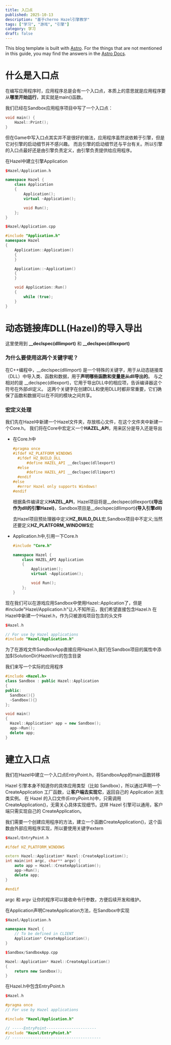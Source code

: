 ```yaml
---
title: 入口点
published: 2025-10-13
description: "基于cherno Hazel引擎教学"
tags: ["学习", "游戏", "引擎"]
category: 学习
draft: false
---
```



This blog template is built with [Astro](https://astro.build/). For the things that are not mentioned in this guide, you may find the answers in the [Astro Docs](https://docs.astro.build/).



# 什么是入口点

在编写应用程序时，应用程序总是会有一个入口点，本质上的意思就是应用程序要从**哪里开始运行**，其实就是main()函数。

我们已经在Sandbox应用程序项目中写了一个入口点：

```cpp
void main() {
	Hazel::Print();
}
```

但在Game中写入口点其实并不是很好的做法，应用程序虽然说依赖于引擎，但是它对引擎的启动细节并不感兴趣。
而且引擎的启动细节还与平台有关。所以引擎的入口点最好还是由引擎负责定义，由引擎负责提供给应用程序。

在Hazel中建立引擎Application

```cpp
$Hazel/Application.h

namespace Hazel {
	class Application
	{
		Application();
		virtual ~Application();

		void Run();
	};
}
```

```cpp
$Hazel/Application.cpp

#include "Application.h"
namespace Hazel
{
	Application::Application()
	{
	}

	Application::~Application()
	{
	}

	void Application::Run()
	{
		while (true);
	}
}
```


# 动态链接库DLL(Hazel)的导入导出

这里使用到 **__declspec(dllimport)** 和 **__declspec(dllexport)**

### 为什么要使用这两个关键字呢？

在C++编程中，__declspec(dllimport) 是一个特殊的关键字，用于从动态链接库（DLL）中导入类、函数和数据，用于**声明哪些函数和变量是从dll导出的**。
与之相对的是 __declspec(dllexport)，它用于导出DLL中的相应项，告诉编译器这个符号在外部dll定义。
这两个关键字在创建DLL和使用DLL时都非常重要，它们确保了函数和数据可以在不同的模块之间共享。

### 宏定义处理

我们先在Hazel中新建一个Hazel文件夹，存放核心文件，在这个文件夹中新建一个Core.h。
我们将在Core中宏定义一个**HAZEL_API**，用来区分是导入还是导出

- 在Core.h中

  ```cpp
  #pragma once
  #ifdef HZ_PLATFORM_WINDOWS
	#ifdef HZ_BUILD_DLL
  		#define HAZEL_API __declspec(dllexport)
	#else
  		#define HAZEL_API __declspec(dllimport)
	#endif
  #else
	#error Hazel only supports Windows!
  #endif
  ```

  根据条件编译定义**HAZEL_API**，Hazel项目将是__declspec(dllexport)**(导出作为dll的引擎Hazel)**，Sandbox项目是__declspec(dllimport)**(导入引擎dll)**

  去Hazel项目预处理器中定义**HZ_BUILD_DLL**宏,Sandbox项目中不定义;当然还要定义**HZ_PLATFORM_WINDOWS**宏

- Application.h中,引用一下Core.h
  ```cpp
  #include "Core.h"

  namespace Hazel {
	  class HAZEL_API Application
	  {
		  Application();
		  virtual ~Application();

		  void Run();
	  };
  }
  ```

现在我们可以在游戏应用Sandbox中使用Hazel::Application了，但是#include"Hazel/Application.h"让人不知所云，我们希望直接包含Hazel.h
在Hazel中新建一个Hazel.h，作为只被游戏项目包含的头文件

```cpp
$Hazel.h

// For use by Hazel applications
#include "Hazel/Application.h"
```

为了在游戏文件SandboxApp直接应用Hazel.h,我们在Sandbox项目的属性中添加$(SolutionDir)Hazel/src的包含目录

我们来写一个实际的应用程序

  ```cpp
  #include <Hazel.h>
  class Sandbox : public Hazel::Application
  {
  public:
  	Sandbox(){}
  	~Sandbox(){}
  };

  void main()
  {
	Hazel::Application* app = new Sandbox();
	app->Run();
	delete app;
  }
  ```

# 建立入口点

我们在Hazel中建立一个入口点EntryPoint.h，将SandboxApp的main函数转移

Hazel 引擎本身不知道你的具体应用类型（比如 Sandbox），所以通过声明一个 CreateApplication 工厂函数，让**客户端去实现它**，返回自己的 Application 派生类实例。
在 Hazel 的入口文件(EntryPoint.h)中，只需调用 CreateApplication()，无需关心具体实现细节。这样 Hazel 引擎可以通用，客户端只需实现自己的 CreateApplication。

我们需要一个创建应用程序的方法，建立一个函数CreateApplication()，这个函数由外部应用程序实现，所以要使用关键字extern

```cpp
$Hazel/EntryPoint.h

#ifdef HZ_PLATFORM_WINDOWS

extern Hazel::Application* Hazel::CreateApplication();
int main(int argc, char** argv) {
	auto app = Hazel::CreateApplication();
	app->Run();
	delete app;
}

#endif
```

argc 和 argv 让你的程序可以接收命令行参数，方便后续开发和维护。

在Application声明CreateApplication方法，在Sandbox中实现

```cpp
$Hazel/Application.h

namespace Hazel {
	// To be defined in CLIENT
	Application* CreateApplication();
}
```
```cpp
$Sandbox/SandboxApp.cpp

Hazel::Application* Hazel::CreateApplication() 
{
	return new Sandbox();
}
```

在Hazel.h中包含EntryPoint.h
```cpp
$Hazel.h

#pragma once
// For use by Hazel applications

#include "Hazel/Application.h"

// -----EntryPoint----------------------
#include "Hazel/EntryPoint.h"
// ---------------------------------------
```

